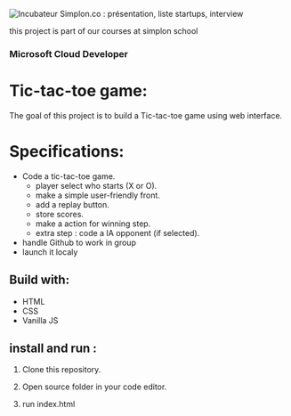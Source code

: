 ﻿
  ![Incubateur Simplon.co : présentation, liste startups, interview](https://encrypted-tbn0.gstatic.com/images?q=tbn:ANd9GcSSEcKwborrMn9-Q2kmVlfAFLlq3M5DjW5Hlw&usqp=CAU)

this project is part of our courses at simplon school

### Microsoft Cloud Developer

# Tic-tac-toe game:

The goal of this project is to build a Tic-tac-toe game using web interface.

# Specifications:

-   Code a tic-tac-toe game.
	- player select who starts (X or O).
	- make a simple  user-friendly front.
	- add a replay button.
	- store scores.
	- make a action for winning step.
	- extra step : code a IA opponent (if selected).
-   handle  Github to work in group
-   launch it localy

## Build with:

-   HTML
-  CSS
- Vanilla JS


## install and run :

1.  Clone this repository.
    
2.  Open source folder in your code editor.
    
3.  run index.html



